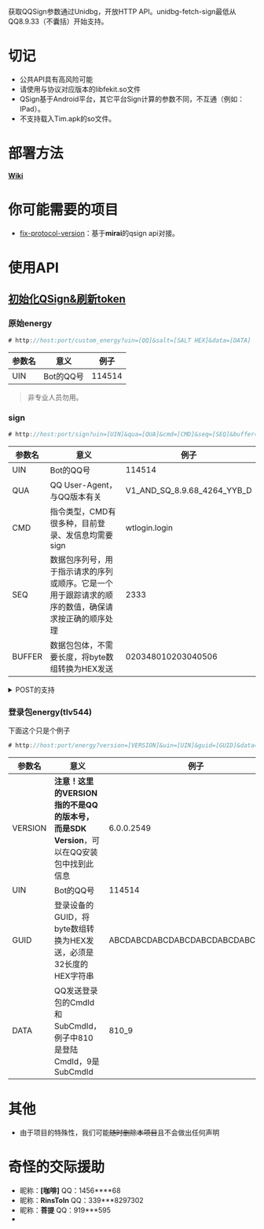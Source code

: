 获取QQSign参数通过Unidbg，开放HTTP API。unidbg-fetch-sign最低从QQ8.9.33（不囊括）开始支持。

# 切记

 - 公共API具有高风险可能
 - 请使用与协议对应版本的libfekit.so文件
 - QSign基于Android平台，其它平台Sign计算的参数不同，不互通（例如：IPad）。
 - 不支持载入Tim.apk的so文件。

# 部署方法

**[Wiki](https://github.com/fuqiuluo/unidbg-fetch-qsign/wiki)**

# 你可能需要的项目

- [fix-protocol-version](https://github.com/cssxsh/fix-protocol-version)：基于**mirai**的qsign api对接。

# 使用API

## [初始化QSign&刷新token](https://github.com/fuqiuluo/unidbg-fetch-qsign/blob/master/refresh_token/README.md)

### 原始energy

```kotlin
# http://host:port/custom_energy?uin=[QQ]&salt=[SALT HEX]&data=[DATA]
```
| 参数名 | 意义      | 例子     |
|-----|---------|--------|
| UIN | Bot的QQ号 | 114514 |

> 非专业人员勿用。

### sign

```kotlin
# http://host:port/sign?uin=[UIN]&qua=[QUA]&cmd=[CMD]&seq=[SEQ]&buffer=[BUFFER]
```
| 参数名    | 意义                                                | 例子                          |
|--------|---------------------------------------------------|-----------------------------|
| UIN    | Bot的QQ号                                           | 114514                      |
| QUA    | QQ User-Agent，与QQ版本有关                             | V1_AND_SQ_8.9.68_4264_YYB_D |
| CMD    | 指令类型，CMD有很多种，目前登录、发信息均需要sign                      | wtlogin.login               |
| SEQ    | 数据包序列号，用于指示请求的序列或顺序。它是一个用于跟踪请求的顺序的数值，确保请求按正确的顺序处理 | 2333                        |
| BUFFER | 数据包包体，不需要长度，将byte数组转换为HEX发送                       | 020348010203040506          |

<details>
<summary>POST的支持</summary>

如果buffer过长，会超出get请求方式的长度上限，因此sign的请求也支持POST的方式。

请求头 `Content-Type: application/x-www-form-urlencoded`

POST的内容："uin=" + uin + "&qua=" + qua + "&cmd=" + cmd + "&seq=" + seq + "&buffer=" + buffer
</details>

### 登录包energy(tlv544)

下面这个只是个例子

```kotlin
# http://host:port/energy?version=[VERSION]&uin=[UIN]&guid=[GUID]&data=[DATA]
```

| 参数名     | 意义                                                           | 例子                               |
|---------|--------------------------------------------------------------|----------------------------------|
| VERSION | **注意！**这里的VERSION指的**不是QQ的版本号，而是SDK Version**，可以在QQ安装包中找到此信息 | 6.0.0.2549                       |
| UIN     | Bot的QQ号                                                      | 114514                           |
| GUID    | 登录设备的GUID，将byte数组转换为HEX发送，必须是32长度的HEX字符串                     | ABCDABCDABCDABCDABCDABCDABCDABCD |
| DATA    | QQ发送登录包的CmdId和SubCmdId，例子中810是登陆CmdId，9是SubCmdId             | 810_9                            |

# 其他
- 由于项目的特殊性，我们可能~~随时删除本项目~~且不会做出任何声明

# 奇怪的交际援助

 - 昵称：**[咖啡]**  QQ：1456****68
 - 昵称：**RinsToln** QQ：339***8297302
 - 昵称：**菩提** QQ：919***595
 - 
